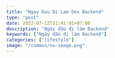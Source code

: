 ```yaml
---
title: "Ngay Dau Di Lam Dev Backend"
type: "post"
date: 2022-07-12T11:41:01+07:00
description: "Ngày đầu đi làm Backend"
keywords: ["Ngày đầu đi làm Backend"]
categories: ["lifestyle"]
image: "/common/no-image.png"
---
```


